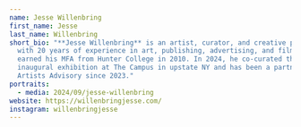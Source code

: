 ```yaml
---
name: Jesse Willenbring
first_name: Jesse
last_name: Willenbring
short_bio: "**Jesse Willenbring** is an artist, curator, and creative producer
  with 20 years of experience in art, publishing, advertising, and film. He
  earned his MFA from Hunter College in 2010. In 2024, he co-curated the
  inaugural exhibition at The Campus in upstate NY and has been a partner at
  Artists Advisory since 2023."
portraits:
  - media: 2024/09/jesse-willenbring
website: https://willenbringjesse.com/
instagram: willenbringjesse
---
```

